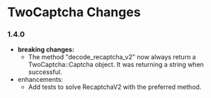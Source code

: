 # TwoCaptcha Changes

### 1.4.0

* **breaking changes:**
  * The method "decode_recaptcha_v2" now always return a TwoCaptcha::Captcha
    object. It was returning a string when successful.
* enhancements:
  * Add tests to solve RecaptchaV2 with the preferred method.
